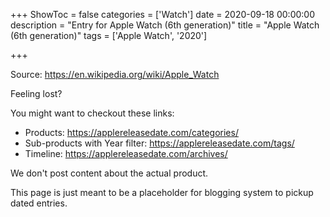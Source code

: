 +++
ShowToc = false
categories = ['Watch']
date = 2020-09-18 00:00:00
description = "Entry for Apple Watch (6th generation)"
title = "Apple Watch (6th generation)"
tags = ['Apple Watch', '2020']

+++

Source: https://en.wikipedia.org/wiki/Apple_Watch

Feeling lost?

You might want to checkout these links:
- Products: https://applereleasedate.com/categories/
- Sub-products with Year filter: https://applereleasedate.com/tags/
- Timeline: https://applereleasedate.com/archives/

We don't post content about the actual product. 



This page is just meant to be a placeholder for blogging system to pickup dated entries. 


